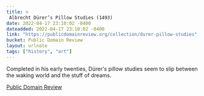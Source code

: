 ```yaml
---
title: > 
 Albrecht Dürer’s Pillow Studies (1493)
date: 2022-04-17 23:10:02 -0400
dateadded: 2022-04-17 23:10:02 -0400
link: "https://publicdomainreview.org/collection/durer-pillow-studies"
bucket: Public Domain Review
layout: urlnote
tags: ["history", "art"]
--- 
```

Completed in his early twenties, Dürer's pillow studies seem to slip between the waking world and the stuff of dreams. 
 <!-- end excerpt --> 
<div class='bucket'><a class='internal-link' href='/buckets/public-domain-review'>Public Domain Review</a></div> 
